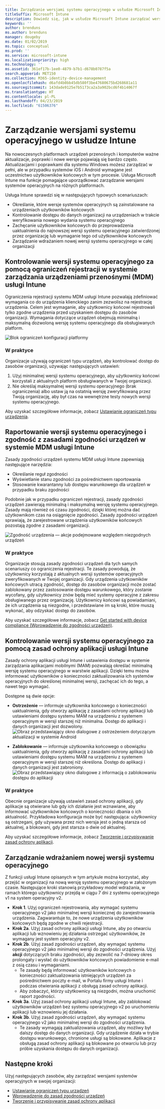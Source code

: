 ```yaml
---
title: Zarządzanie wersjami systemu operacyjnego w usłudze Microsoft Intune
titleSuffix: Microsoft Intune
description: Dowiedz się, jak w usłudze Microsoft Intune zarządzać wersjami systemów operacyjnych na różnych platformach.
keywords: ''
author: brenduns
ms.author: brenduns
manager: dougeby
ms.date: 01/02/2019
ms.topic: conceptual
ms.prod: ''
ms.service: microsoft-intune
ms.localizationpriority: high
ms.technology: ''
ms.assetid: 361ef17b-1ee0-4879-b7b1-d678b0787f5a
search.appverid: MET150
ms.collection: M365-identity-device-management
ms.openlocfilehash: d6afd4b0bb45db580f3be47680675bd268681a11
ms.sourcegitcommit: 143dade9125e7b5173ca2a3a902bcd6f4b14067f
ms.translationtype: HT
ms.contentlocale: pl-PL
ms.lasthandoff: 04/23/2019
ms.locfileid: "61506376"
---
```

# <a name="manage-operating-system-versions-with-intune"></a>Zarządzanie wersjami systemu operacyjnego w usłudze Intune
Na nowoczesnych platformach urządzeń przenośnych i komputerów ważne aktualizacje, poprawki i nowe wersje pojawiają się bardzo często. Aktualizacjami i poprawkami dla systemu Windows możesz zarządzać w pełni, ale w przypadku systemów iOS i Android wymagane jest uczestnictwo użytkowników końcowych w tym procesie.  Usługa Microsoft Intune ma funkcje pomagające uporządkować zarządzanie wersjami systemów operacyjnych na różnych platformach.

Usługa Intune sprawdzi się w następujących typowych scenariuszach: 
- Określanie, które wersje systemów operacyjnych są zainstalowane na urządzeniach użytkowników końcowych
- Kontrolowanie dostępu do danych organizacji na urządzeniach w trakcie weryfikowania nowego wydania systemu operacyjnego
- Zachęcanie użytkowników końcowych do przeprowadzenia uaktualnienia do najnowszej wersji systemu operacyjnego zatwierdzonej przez organizację lub wymaganie tego od użytkowników końcowych
- Zarządzanie wdrażaniem nowej wersji systemu operacyjnego w całej organizacji
  
## <a name="operating-system-version-control-using-intune-mobile-device-management-mdm-enrollment-restrictions"></a>Kontrolowanie wersji systemu operacyjnego za pomocą ograniczeń rejestracji w systemie zarządzania urządzeniami przenośnymi (MDM) usługi Intune
Ograniczenia rejestracji systemu MDM usługi Intune pozwalają zdefiniować wymagania co do urządzenia klienckiego zanim zezwolisz na rejestrację urządzenia. Celem jest wymaganie, aby użytkownicy końcowi rejestrowali tylko zgodne urządzenia przed uzyskaniem dostępu do zasobów organizacji. Wymagania dotyczące urządzeń obejmują minimalną i maksymalną dozwoloną wersję systemu operacyjnego dla obsługiwanych platform.
 
![Blok ograniczeń konfiguracji platformy](./media/os-version-platform-configurations.png) 
 
### <a name="in-practice"></a>W praktyce
Organizacje używają ograniczeń typu urządzeń, aby kontrolować dostęp do zasobów organizacji, używając następujących ustawień: 
1. Użyj minimalnej wersji systemu operacyjnego, aby użytkownicy końcowi korzystali z aktualnych platform obsługiwanych w Twojej organizacji. 
2. Nie określaj maksymalnej wersji systemu operacyjnego (brak ograniczenia) albo ustaw ją na ostatnią wersję zweryfikowaną przez Twoją organizację, aby był czas na wewnętrzne testy nowych wersji systemu operacyjnego.

Aby uzyskać szczegółowe informacje, zobacz [Ustawianie ograniczeń typu urządzenia](https://docs.microsoft.com/intune/enrollment-restrictions-set#set-device-type-restrictions).
 
## <a name="operating-system-version-reporting-and-compliance-with-intune-mdm-device-compliance-policies"></a>Raportowanie wersji systemu operacyjnego i zgodność z zasadami zgodności urządzeń w systemie MDM usługi Intune
Zasady zgodności urządzeń systemu MDM usługi Intune zapewniają następujące narzędzia: 
- Określanie reguł zgodności
- Wyświetlanie stanu zgodności za pośrednictwem raportowania
- Stosowanie kwarantanny lub dostępu warunkowego dla urządzeń w przypadku braku zgodności

Podobnie jak w przypadku ograniczeń rejestracji, zasady zgodności urządzeń zawierają minimalną i maksymalną wersję systemu operacyjnego. Zasady mają również oś czasu zgodności, dzięki której można dać użytkownikom czas na osiągnięcie zgodności. Zasady zgodności urządzeń sprawiają, że zarejestrowane urządzenia użytkowników końcowych pozostają zgodne z zasadami organizacji.

![Zgodność urządzenia — akcje podejmowane względem niezgodnych urządzeń](./media/os-version-actions-noncompliance.png) 

### <a name="in-practice"></a>W praktyce
Organizacje stosują zasady zgodności urządzeń dla tych samych scenariuszy co ograniczenia rejestracji. Te zasady powodują, że użytkownicy korzystają z aktualnych wersji systemów operacyjnych zweryfikowanych w Twojej organizacji. Gdy urządzenia użytkowników końcowych utracą zgodność, dostęp do zasobów organizacji może zostać zablokowany przez zastosowanie dostępu warunkowego, który zostanie wycofany, gdy użytkownicy znów będą mieć systemy operacyjne z zakresu obsługiwanego przez organizację. Użytkownicy końcowi są powiadamiani, że ich urządzenia są niezgodne, i przedstawiane im są kroki, które muszą wykonać, aby odzyskać dostęp do zasobów.   

Aby uzyskać szczegółowe informacje, zobacz [Get started with device compliance (Wprowadzenie do zgodności urządzeń)](https://docs.microsoft.com/intune/device-compliance-get-started).
 
## <a name="operating-system-version-controls-using-intune-app-protection-policies"></a>Kontrolowanie wersji systemu operacyjnego za pomocą zasad ochrony aplikacji usługi Intune    
Zasady ochrony aplikacji usługi Intune i ustawienia dostępu w systemie zarządzania aplikacjami mobilnymi (MAM) pozwalają określać minimalną wersję systemu operacyjnego w warstwie aplikacji. Dzięki temu można informować użytkowników o konieczności zaktualizowania ich systemów operacyjnych do określonej minimalnej wersji, zachęcać ich do tego, a nawet tego wymagać.
 
Dostępne są dwie opcje: 
- **Ostrzeżenie** — informuje użytkownika końcowego o konieczności uaktualnienia, gdy otworzy aplikację z zasadami ochrony aplikacji lub ustawieniami dostępu systemu MAM na urządzeniu z systemem operacyjnym w wersji starszej niż minimalna. Dostęp do aplikacji i danych organizacji jest dozwolony.
  ![Obraz przedstawiający okno dialogowe z ostrzeżeniem dotyczącym aktualizacji w systemie Android](./media/os-version-update-warning.png) 

- **Zablokowanie** — informuje użytkownika końcowego o obowiązku uaktualnienia, gdy otworzy aplikację z zasadami ochrony aplikacji lub ustawieniami dostępu systemu MAM na urządzeniu z systemem operacyjnym w wersji starszej niż określona. Dostęp do aplikacji i danych organizacji jest zabroniony.
  ![Obraz przedstawiający okno dialogowe z informacją o zablokowaniu dostępu do aplikacji](./media/os-version-access-blocked.png)

### <a name="in-practice"></a>W praktyce
Obecnie organizacje używają ustawień zasad ochrony aplikacji, gdy aplikacje są otwierane lub gdy ich działanie jest wznawiane, aby informować użytkowników końcowych o konieczności dbania o ich aktualność. Przykładowa konfiguracja może być następująca: użytkownicy są ostrzegani, gdy używana przez nich wersja jest o jedną starsza od aktualnej, a blokowani, gdy jest starsza o dwie od aktualnej.
 
Aby uzyskać szczegółowe informacje, zobacz [Tworzenie i przypisywanie zasad ochrony aplikacji](https://docs.microsoft.com/intune/app-protection-policies).

## <a name="managing-a-new-operating-system-version-rollout"></a>Zarządzanie wdrażaniem nowej wersji systemu operacyjnego
Z funkcji usługi Intune opisanych w tym artykule można korzystać, aby przejść w organizacji na nową wersję systemu operacyjnego w założonym czasie. Następujące kroki stanowią przykładowy model wdrażania, w ramach którego użytkownicy przejdą w ciągu 7 dni z systemu operacyjnego v1 na system operacyjny v2.
- **Krok 1**. Użyj ograniczeń rejestrowania, aby wymagać systemu operacyjnego v2 jako minimalnej wersji koniecznej do zarejestrowania urządzenia. Zagwarantuje to, że nowe urządzenia użytkowników końcowych będą zgodne w chwili rejestracji.
- **Krok 2a**. Użyj zasad ochrony aplikacji usługi Intune, aby po otwarciu aplikacji lub wznowieniu jej działania ostrzegać użytkowników, że wymagany jest system operacyjny v2.
- **Krok 2b**. Użyj zasad zgodności urządzeń, aby wymagać systemu operacyjnego v2 jako minimalnej wersji do zgodności urządzenia. Użyj **akcji** dotyczących braku zgodności, aby zezwolić na 7-dniowy okres prolongaty i wysłać do użytkowników końcowych powiadomienie e-mail z osią czasu i wymaganiami.
  -  Te zasady będą informować użytkowników końcowych o konieczności zaktualizowania istniejących urządzeń za pośrednictwem poczty e-mail, w Portalu firmy usługi Intune i podczas otwierania aplikacji z obsługą zasad ochrony aplikacji.
  - Aby zobaczyć, którzy użytkownicy są niezgodni, można uruchomić raport zgodności. 
- **Krok 3a**. Użyj zasad ochrony aplikacji usługi Intune, aby zablokować użytkowników urządzeń bez systemu operacyjnego v2 po uruchomieniu aplikacji lub wznowieniu jej działania.
- **Krok 3b**. Użyj zasad zgodności urządzeń, aby wymagać systemu operacyjnego v2 jako minimalnej wersji do zgodności urządzenia.
  - Te zasady wymagają zaktualizowania urządzeń, aby możliwy był dalszy dostęp do danych organizacji. Gdy urządzenie działa w trybie dostępu warunkowego, chronione usługi są blokowane. Aplikacje z obsługą zasad ochrony aplikacji są blokowane po otwarciu lub przy próbie uzyskania dostępu do danych organizacji.

## <a name="next-steps"></a>Następne kroki
Użyj następujących zasobów, aby zarządzać wersjami systemów operacyjnych w swojej organizacji: 

- [Ustawianie ograniczeń typu urządzeń](https://docs.microsoft.com/intune/enrollment-restrictions-set#set-device-type-restrictions)
- [Wprowadzenie do zasad zgodności urządzeń](https://docs.microsoft.com/intune/device-compliance-get-started)
- [Tworzenie i przypisywanie zasad ochrony aplikacji](https://docs.microsoft.com/intune/app-protection-policies)
